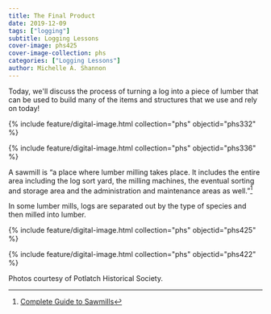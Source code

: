 ```yaml
---
title: The Final Product
date: 2019-12-09
tags: ["logging"]
subtitle: Logging Lessons
cover-image: phs425
cover-image-collection: phs
categories: ["Logging Lessons"]
author: Michelle A. Shannon
---
```


Today, we'll discuss the process of turning a log into a piece of lumber that can be used to build many of the items and structures that we use and rely on today!

{% include feature/digital-image.html collection="phs" objectid="phs332" %}

{% include feature/digital-image.html collection="phs" objectid="phs336" %}

A sawmill is “a place where lumber milling takes place. It includes the entire area including the log sort yard, the milling machines, the eventual sorting and storage area and the administration and maintenance areas as well.”[^1]

In some lumber mills, logs are separated out by the type of species and then milled into lumber.

{% include feature/digital-image.html collection="phs" objectid="phs425" %}

{% include feature/digital-image.html collection="phs" objectid="phs422" %}

Photos courtesy of Potlatch Historical Society.

[^1]: [Complete Guide to Sawmills](https://www.yorksaw.com/guide-to-sawmills/)

